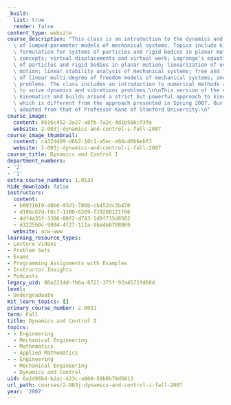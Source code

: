 ```yaml
---
_build:
  list: true
  render: false
content_type: website
course_description: "This class is an introduction to the dynamics and vibrations\
  \ of lumped-parameter models of mechanical systems. Topics include kinematics; force-momentum\
  \ formulation for systems of particles and rigid bodies in planar motion; work-energy\
  \ concepts; virtual displacements and virtual work; Lagrange's equations for systems\
  \ of particles and rigid bodies in planar motion; linearization of equations of\
  \ motion; linear stability analysis of mechanical systems; free and forced vibration\
  \ of linear multi-degree of freedom models of mechanical systems; and matrix eigenvalue\
  \ problems. The class includes an introduction to numerical methods and using MATLAB\xAE\
  \ to solve dynamics and vibrations problems.\n\nThis version of the class stresses\
  \ kinematics and builds around a strict but powerful approach to kinematic formulation\
  \ which is different from the approach presented in Spring 2007. Our notation was\
  \ adapted from that of Professor Kane of Stanford University.\n"
course_image:
  content: 8616c452-2a27-a8fb-7a2c-4d1b56bcf3fe
  website: 2-003j-dynamics-and-control-i-fall-2007
course_image_thumbnail:
  content: ca32d409-d6b2-10c1-a5ec-a94cd6b6ebf3
  website: 2-003j-dynamics-and-control-i-fall-2007
course_title: Dynamics and Control I
department_numbers:
- '2'
- '1'
extra_course_numbers: 1.053J
hide_download: false
instructors:
  content:
  - b8921619-40b0-93d1-786b-cb452dc2b470
  - d196c67d-f8c7-1106-6269-719280121f06
  - 4df4a35f-3306-08f2-d743-1d9f735d8502
  - d3225b0c-9904-4f27-111a-9ba4b0708069
  website: ocw-www
learning_resource_types:
- Lecture Videos
- Problem Sets
- Exams
- Programming Assignments with Examples
- Instructor Insights
- Podcasts
legacy_uid: 08a2214d-fb6a-8721-375f-92a4571fd60d
level:
- Undergraduate
mit_learn_topics: []
primary_course_number: 2.003J
term: Fall
title: Dynamics and Control I
topics:
- - Engineering
  - Mechanical Engineering
- - Mathematics
  - Applied Mathematics
- - Engineering
  - Mechanical Engineering
  - Dynamics and Control
uid: 6a2d95b4-b2ac-423c-a860-59b8b78d5013
url_path: courses/2-003j-dynamics-and-control-i-fall-2007
year: '2007'
---
```

